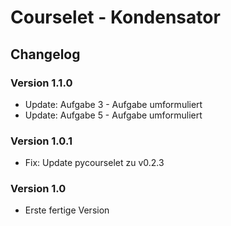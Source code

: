 # Courselet - Kondensator

## Changelog

### Version 1.1.0

- Update: Aufgabe 3 - Aufgabe umformuliert
- Update: Aufgabe 5 - Aufgabe umformuliert

### Version 1.0.1

- Fix: Update pycourselet zu v0.2.3

### Version 1.0

- Erste fertige Version